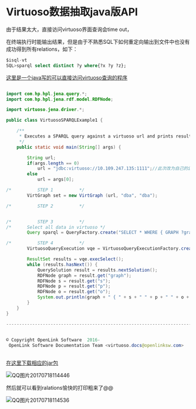 # Virtuoso数据抽取java版API

由于结果太大，直接访问virtuoso界面查询会time out，

在终端执行时能输出结果，但是由于不熟悉SQL下如何重定向输出到文件中也没有成功得到所有relations，如下：

```sql lite
$isql-vt
SQL>sparql select distinct ?y where{?x ?y ?z};
```

[这里是一个java写的可以直接访问virtuoso查询的程序](http://vos.openlinksw.com/owiki/wiki/VOS/VirtJenaSPARQLExample1)

```java

import com.hp.hpl.jena.query.*;
import com.hp.hpl.jena.rdf.model.RDFNode;

import virtuoso.jena.driver.*;

public class VirtuosoSPARQLExample1 {

	/**
	 * Executes a SPARQL query against a virtuoso url and prints results.
	 */
	public static void main(String[] args) {

		String url;
		if(args.length == 0)
		    url = "jdbc:virtuoso://10.109.247.135:1111";//此次改为自己的ip
		else
		    url = args[0];

/*			STEP 1			*/
		VirtGraph set = new VirtGraph (url, "dba", "dba");

/*			STEP 2			*/


/*			STEP 3			*/
/*		Select all data in virtuoso	*/
		Query sparql = QueryFactory.create("SELECT * WHERE { GRAPH ?graph { ?s ?p ?o } } limit 100");

/*			STEP 4			*/
		VirtuosoQueryExecution vqe = VirtuosoQueryExecutionFactory.create (sparql, set);

		ResultSet results = vqe.execSelect();
		while (results.hasNext()) {
			QuerySolution result = results.nextSolution();
		    RDFNode graph = result.get("graph");
		    RDFNode s = result.get("s");
		    RDFNode p = result.get("p");
		    RDFNode o = result.get("o");
		    System.out.println(graph + " { " + s + " " + p + " " + o + " . }");
		}
	}
}

--------------------------------------------------------------------------------
 

© Copyright OpenLink Software  2016- 
 OpenLink Software Documentation Team <virtuoso.docs@openlinksw.com> 
    
```



[在这里下载相应的jar包](http://vos.openlinksw.com/owiki/wiki/VOS/VOSDownload#Jena%20Provider)

![QQ图片20170718114446](C:\Users\ls\Desktop\QQ图片20170718114446.png) 

然后就可以看到ralations愉快的打印粗来了@@

![QQ图片20170718114536](C:\Users\ls\Desktop\QQ图片20170718114536.png)

